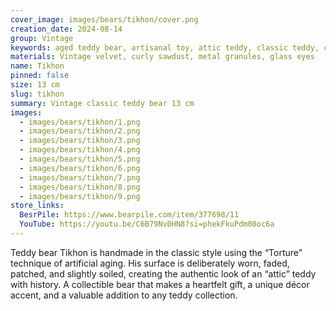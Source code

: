 ```yaml
---
cover_image: images/bears/tikhon/cover.png
creation_date: 2024-08-14
group: Vintage 
keywords: aged teddy bear, artisanal toy, attic teddy, classic teddy, collectible teddy, green bear, handmade teddy bear, teddy bear, teddy collection, vintage teddy bear
materials: Vintage velvet, curly sawdust, metal granules, glass eyes
name: Tikhon
pinned: false
size: 13 cm
slug: tikhon
summary: Vintage classic teddy bear 13 cm
images:
  - images/bears/tikhon/1.png
  - images/bears/tikhon/2.png
  - images/bears/tikhon/3.png
  - images/bears/tikhon/4.png
  - images/bears/tikhon/5.png
  - images/bears/tikhon/6.png
  - images/bears/tikhon/7.png
  - images/bears/tikhon/8.png
  - images/bears/tikhon/9.png
store_links:
  BesrPile: https://www.bearpile.com/item/377698/11
  YouTube: https://youtu.be/C6B79Nv0HN8?si=phekFkuPdm08oc6a
---
```

Teddy bear Tikhon is handmade in the classic style using the “Torture” technique of artificial aging. His surface is deliberately worn, faded, patched, and slightly soiled, creating the authentic look of an “attic” teddy with history. A collectible bear that makes a heartfelt gift, a unique décor accent, and a valuable addition to any teddy collection.